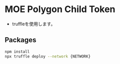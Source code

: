 # MOE Polygon Child Token

- truffleを使用します。


## Packages

```bash
npm install
npx truffle deploy --network {NETWORK}
```

